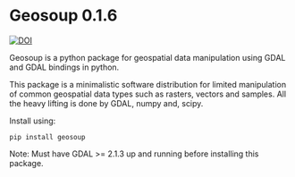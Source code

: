  # Geosoup 0.1.6

[![DOI](https://zenodo.org/badge/250706805.svg)](https://zenodo.org/badge/latestdoi/250706805)

Geosoup is a python package for geospatial data manipulation using GDAL and GDAL bindings in python.

This package is a minimalistic software distribution for limited manipulation of common geospatial data types such as rasters, vectors and samples. All the heavy lifting is done by GDAL, numpy and, scipy. 

Install using:

`pip install geosoup`


Note: Must have GDAL >= 2.1.3 up and running before installing this package.
